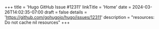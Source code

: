 +++
title = 'Hugo GitHub Issue #12311'
linkTitle = 'Home'
date = 2024-03-26T14:02:35-07:00
draft = false
details = 'https://github.com/gohugoio/hugo/issues/12311'
description = "resources: Do not cache nil resources"
+++
